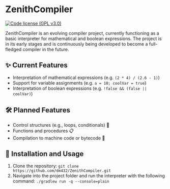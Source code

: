 # ZenithCompiler

[![Code license (GPL v3.0)](https://img.shields.io/badge/code%20license-GPL%20v3.0-green.svg?style=flat-square)](https://github.com/dm432/ZenithCompiler/blob/master/LICENSE)

ZenithCompiler is an evolving compiler project, currently functioning as a basic interpreter for mathematical and boolean expressions. The project is in its early stages and is continuously being developed to become a full-fledged compiler in the future.

## ✨ Current Features
- Interpretation of mathematical expressions (e.g. `(2 * 4) / (2.6 - 1)`)
- Support for variable assignments (e.g. `a = 10; coolVar = true`)
- Interpretation of boolean expressions (e.g. `!false && (false || coolVar)`)

## 🛠 Planned Features
- Control structures (e.g., loops, conditionals) 🔁
- Functions and procedures 📋
- Compilation to machine code or bytecode 💽

## 🔧 Installation and Usage

1. Clone the repository: `git clone https://github.com/dm432/ZenithCompiler.git`
2. Navigate into the project folder and run the interpreter with the following command: `./gradlew run -q --console=plain`
